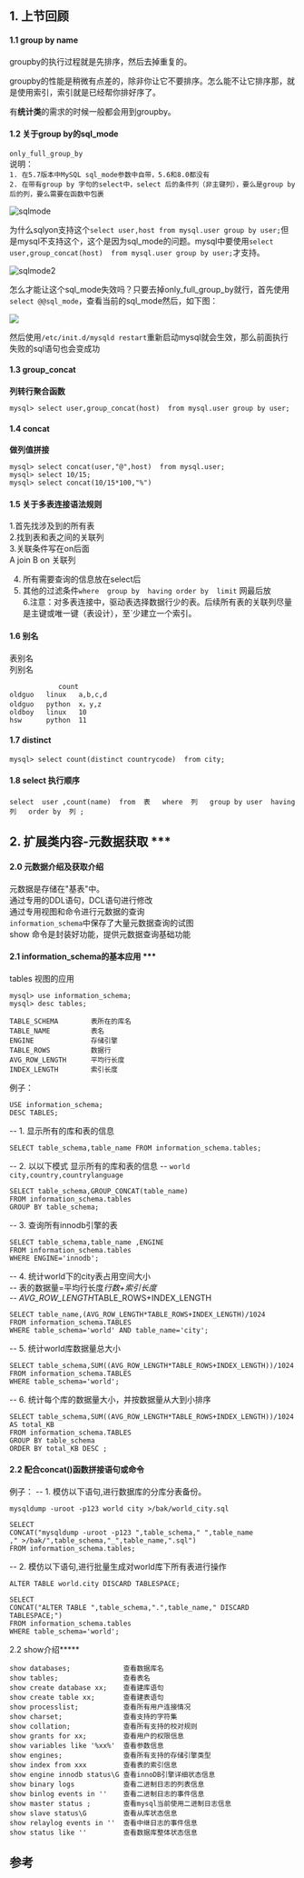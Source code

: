 
## 1. 上节回顾
#### 1.1 group by name 

groupby的执行过程就是先排序，然后去掉重复的。   

groupby的性能是稍微有点差的，除非你让它不要排序。怎么能不让它排序那，就是使用索引，索引就是已经帮你排好序了。    

有**统计类**的需求的时候一般都会用到groupby。    

#### 1.2 关于group by的sql_mode 
`only_full_group_by`    
说明：    
`1. 在5.7版本中MySQL sql_mode参数中自带，5.6和8.0都没有`    
`2. 在带有group by 字句的select中，select 后的条件列（非主键列），要么是group by后的列，要么需要在函数中包裹`     

![sqlmode](https://github.com/Christian-health/christian-health.github.io/blob/master/img/groupbysqlmode.jpg?raw=true) 

为什么sqlyon支持这个`select user,host from mysql.user group by user;`但是mysql不支持这个，这个是因为sql_mode的问题。mysql中要使用`select user,group_concat(host)  from mysql.user group by user;`才支持。

![sqlmode2](https://github.com/Christian-health/christian-health.github.io/blob/master/img/groupbysqlmode2.jpg?raw=true)

怎么才能让这个sql_mode失效吗？只要去掉only_full_group_by就行，首先使用`select @@sql_mode`，查看当前的sql_mode然后，如下图：

![](https://github.com/Christian-health/christian-health.github.io/blob/master/img/mysql%E7%9A%84%E9%85%8D%E7%BD%AE%E6%96%87%E4%BB%B6.jpg?raw=true)

然后使用`/etc/init.d/mysqld restart`重新启动mysql就会生效，那么前面执行失败的sql语句也会变成功

#### 1.3  group_concat   
**列转行聚合函数**  

```mysql
mysql> select user,group_concat(host)  from mysql.user group by user;
```
#### 1.4 concat 
**做列值拼接**

```mysql
mysql> select concat(user,"@",host)  from mysql.user;
mysql> select 10/15;
mysql> select concat(10/15*100,"%")
```

#### 1.5 关于多表连接语法规则
1.首先找涉及到的所有表  
2.找到表和表之间的关联列   
3.关联条件写在on后面   
A join B  on 关联列  

4. 所有需要查询的信息放在select后    
5. 其他的过滤条件`where  group by  having order by  limit` 网最后放   
6.注意：对多表连接中，驱动表选择数据行少的表。后续所有表的关联列尽量是主键或唯一键（表设计），至`少建立一个索引。   

#### 1.6 别名
表别名  
列别名  
```
			count
oldguo   linux   a,b,c,d 
oldguo   python  x，y,z 
oldboy   linux   10 
hsw      python  11
```
#### 1.7 distinct
```
mysql> select count(distinct countrycode)  from city;
```
#### 1.8 select 执行顺序
```
select  user ,count(name)  from  表   where  列   group by user  having 列   order by  列 ;
```
## 2. 扩展类内容-元数据获取 ***
#### 2.0 元数据介绍及获取介绍
元数据是存储在"基表"中。  
通过专用的DDL语句，DCL语句进行修改   
通过专用视图和命令进行元数据的查询   
`information_schema`中保存了大量元数据查询的试图  
show 命令是封装好功能，提供元数据查询基础功能   

#### 2.1 information_schema的基本应用 ***
tables 视图的应用  
```
mysql> use information_schema;
mysql> desc tables;
```
```
TABLE_SCHEMA        表所在的库名
TABLE_NAME			表名
ENGINE				存储引擎
TABLE_ROWS			数据行
AVG_ROW_LENGTH		平均行长度
INDEX_LENGTH        索引长度
```

例子：
```
USE information_schema;
DESC TABLES;
```
-- 1. 显示所有的库和表的信息
```mysql
SELECT table_schema,table_name FROM information_schema.tables;
```

-- 2. 以以下模式 显示所有的库和表的信息
-- `world     city,country,countrylanguage`
```
SELECT table_schema,GROUP_CONCAT(table_name) 
FROM information_schema.tables
GROUP BY table_schema;
```
-- 3. 查询所有innodb引擎的表
```
SELECT table_schema,table_name ,ENGINE
FROM information_schema.tables 
WHERE ENGINE='innodb';
```
-- 4. 统计world下的city表占用空间大小  
-- 表的数据量=平均行长度*行数+索引长度   
-- AVG_ROW_LENGTH*TABLE_ROWS+INDEX_LENGTH   
```
SELECT table_name,(AVG_ROW_LENGTH*TABLE_ROWS+INDEX_LENGTH)/1024
FROM information_schema.TABLES
WHERE table_schema='world' AND table_name='city';
```
-- 5. 统计world库数据量总大小
```
SELECT table_schema,SUM((AVG_ROW_LENGTH*TABLE_ROWS+INDEX_LENGTH))/1024
FROM information_schema.TABLES
WHERE table_schema='world';
```
-- 6. 统计每个库的数据量大小，并按数据量从大到小排序
```
SELECT table_schema,SUM((AVG_ROW_LENGTH*TABLE_ROWS+INDEX_LENGTH))/1024 AS total_KB
FROM information_schema.TABLES
GROUP BY table_schema
ORDER BY total_KB DESC ;
```
#### 2.2 配合concat()函数拼接语句或命令
例子：
-- 1. 模仿以下语句,进行数据库的分库分表备份。
```mysql
mysqldump -uroot -p123 world city >/bak/world_city.sql
```

```mysql
SELECT
CONCAT("mysqldump -uroot -p123 ",table_schema," ",table_name
," >/bak/",table_schema,"_",table_name,".sql")
FROM information_schema.tables;
```
-- 2. 模仿以下语句,进行批量生成对world库下所有表进行操作
```mysql
ALTER TABLE world.city DISCARD TABLESPACE;
```
```mysql
SELECT 
CONCAT("ALTER TABLE ",table_schema,".",table_name," DISCARD TABLESPACE;")
FROM information_schema.tables
WHERE table_schema='world';
```

2.2 show介绍***** 
```
show databases;        		查看数据库名
show tables; 		   		查看表名
show create database xx;  	查看建库语句
show create table xx;		查看建表语句
show processlist;			查看所有用户连接情况
show charset;				查看支持的字符集
show collation;				查看所有支持的校对规则
show grants for xx;			查看用户的权限信息
show variables like '%xx%'  查看参数信息
show engines;				查看所有支持的存储引擎类型
show index from xxx			查看表的索引信息
show engine innodb status\G 查看innoDB引擎详细状态信息
show binary logs 			查看二进制日志的列表信息
show binlog events in ''	查看二进制日志的事件信息
show master status ;		查看mysql当前使用二进制日志信息
show slave status\G 		查看从库状态信息
show relaylog events in ''	查看中继日志的事件信息
show status like ''			查看数据库整体状态信息
```















## 参考

